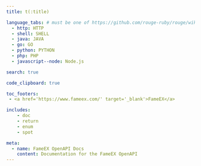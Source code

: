 ```yaml
---
title: t(:title)

language_tabs: # must be one of https://github.com/rouge-ruby/rouge/wiki/List-of-supported-languages-and-lexers
  - http: HTTP
  - shell: SHELL
  - java: JAVA
  - go: GO
  - python: PYTHON
  - php: PHP
  - javascript--node: Node.js

search: true

code_clipboard: true

toc_footers:
 - <a href='https://www.fameex.com/' target='_blank'>FameEX</a>

includes:
    - doc
    - return
    - enum
    - spot

meta:
  - name: FameEX OpenAPI Docs
    content: Documentation for the FameEX OpenAPI
---
```

